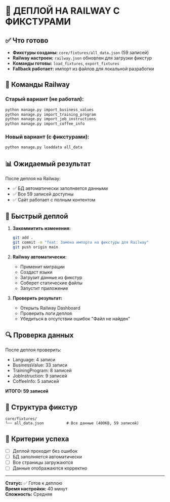 # 🚀 ДЕПЛОЙ НА RAILWAY С ФИКСТУРАМИ

## ✅ Что готово

- **Фикстуры созданы:** `core/fixtures/all_data.json` (59 записей)
- **Railway настроен:** `railway.json` обновлен для загрузки фикстур
- **Команды готовы:** `load_fixtures`, `export_fixtures`
- **Fallback работает:** импорт из файлов для локальной разработки

## 🔧 Команды Railway

### Старый вариант (не работал):
```bash
python manage.py import_business_values
python manage.py import_training_program
python manage.py import_job_instructions
python manage.py import_coffee_info
```

### Новый вариант (с фикстурами):
```bash
python manage.py loaddata all_data
```

## 📊 Ожидаемый результат

После деплоя на Railway:
- ✅ БД автоматически заполняется данными
- ✅ Все 59 записей доступны
- ✅ Сайт работает с полным контентом

## 🚀 Быстрый деплой

1. **Закоммитить изменения:**
   ```bash
   git add .
   git commit -m "feat: Замена импорта на фикстуры для Railway"
   git push origin main
   ```

2. **Railway автоматически:**
   - Применит миграции
   - Создаст языки
   - Загрузит данные из фикстур
   - Соберет статические файлы
   - Запустит приложение

3. **Проверить результат:**
   - Открыть Railway Dashboard
   - Проверить логи деплоя
   - Убедиться в отсутствии ошибок "Файл не найден"

## 🔍 Проверка данных

После деплоя проверить:
- Language: 4 записи
- BusinessValue: 33 записи
- TrainingProgram: 8 записей
- JobInstruction: 9 записей
- CoffeeInfo: 5 записей

**ИТОГО: 59 записей**

## 📁 Структура фикстур

```
core/fixtures/
└── all_data.json          # Все данные (400KB, 59 записей)
```

## 🎯 Критерии успеха

- [ ] Деплой проходит без ошибок
- [ ] БД заполняется автоматически
- [ ] Все страницы загружаются
- [ ] Данные отображаются корректно

---

**Статус:** ✅ Готов к деплою  
**Время настройки:** 40 минут  
**Сложность:** Средняя
